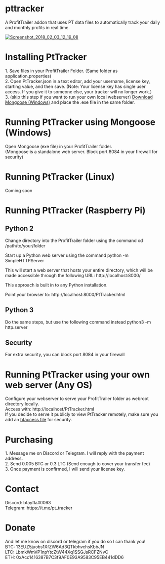 # pttracker
A ProfitTrailer addon that uses PT data files to automatically track your daily and monthly profits in real time.

<a href="https://ibb.co/iYGJR6"><img src="https://preview.ibb.co/d1UuzR/Screenshot_2018_02_03_12_19_08.jpg" alt="Screenshot_2018_02_03_12_19_08" border="0"></a>

<h1>Installing PtTracker</h1>
1. Save files in your ProfitTrailer Folder. (Same folder as application.properties)<br>
2. Open PtTracker.json in a text editor, add your username, license key, starting value, and then save.
(Note: Your license key has single user access. If you give it to someone else, your tracker will no longer work.)<br>
3. (skip this step if you want to run your own local webserver) <a href="https://cesanta.com/binary.html">Download Mongoose (Windows)</a> and place the .exe file in the same folder.

<h1>Running PtTracker using Mongoose (Windows) </h1>

Open Mongoose (exe file) in your ProfitTrailer folder.<br>
(Mongoose is a standalone web server. Block port 8084 in your firewall for security)

<h1>Running PtTracker (Linux)</h1>

Coming soon

<h1>Running PtTracker (Raspberry Pi)</h1>
<h2>Python 2</h2>

Change directory into the ProfitTrailer folder using the command cd /path/to/your/folder

Start up a Python web server using the command python -m SimpleHTTPServer

This will start a web server that hosts your entire directory, which will be made accessible through the following URL: http://localhost:8000/ 

This approach is built in to any Python installation.

Point your browser to: http://localhost:8000/PtTracker.html

<h2>Python 3</h2>
Do the same steps, but use the following command instead python3 -m http.server

<h2>Security</h2>
For extra security, you can block port 8084 in your firewall

<h1>Running PtTracker using your own web server (Any OS)</h1>

Configure your webserver to serve your ProfitTrailer folder as webroot directory locally.<br>
Access with: http://localhost/PtTracker.html<br>
If you decide to serve it publicly to view PtTracker remotely, make sure you add an <a href="http://www.htaccesstools.com/htpasswd-generator/">htaccess file</a> for security.


<h1>Purchasing</h1>
1. Message me on Discord or Telegram. I will reply with the payment address.<br>
2. Send 0.005 BTC or 0.3 LTC (Send enough to cover your transfer fee)<br>
3. Once payment is confirmed, I will send your license key.

<h1>Contact</h1>
Discord: btayfla#0063<br>
Telegram: https://t.me/pt_tracker



<h1>Donate</h1>
And let me know on discord or telegram if you do so I can thank you!<br>
BTC: 13EUZ5juobs1XfZW6Ad3QTkbhvchsKbbJN<br>
LTC: LbmkWmVP1npYtcZtW44Xq1SSGJsRCFZNvC<br>
ETH: 0xAcc1416387B7C3f9AF0E93A9583C95EB441dDD6
